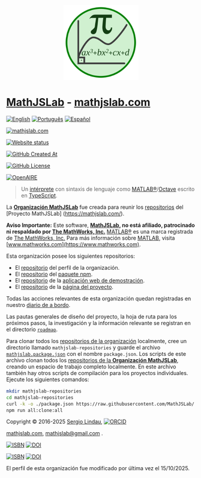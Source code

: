 <p align="center">
<a href="https://mathjslab.com/" target="_blank" rel="noopener"><img src="../images/mathjslab-logo.svg" alt="MathJSLab" width="200" height="200" /></a>
</p>

# [MathJSLab](https://mathjslab.com/) - [mathjslab.com](https://mathjslab.com/)

[![English](https://img.shields.io/badge/English-blue)](README.md)
[![Português](https://img.shields.io/badge/Portugu%C3%AAs-blue)](LEIAME.md)
[![Español](https://img.shields.io/badge/Espa%C3%B1ol-8484FF)](LEAME.md)

[![mathjslab.com](https://img.shields.io/badge/mathjslab.com-D0F0D0)](https://mathjslab.com/)

[![Website status](https://img.shields.io/website?url=https%3A%2F%2Fmathjslab.com%2F)](https://mathjslab.com/)

[![GitHub Created At](https://img.shields.io/github/created-at/MathJSLab/.github)](https://github.com/MathJSLab/.github)

[![GitHub License](https://img.shields.io/github/license/MathJSLab/mathjslab)](https://github.com/MathJSLab/mathjslab/blob/main/LICENSE)

[![OpenAIRE](https://img.shields.io/badge/OpenAIRE-blue?style=flat&link=https://explore.openaire.eu/search/advanced/research-outcomes?f0=q&fv0=MathJSLab)](https://explore.openaire.eu/search/advanced/research-outcomes?f0=q&fv0=MathJSLab)

> Un
> [intérprete](<https://es.wikipedia.org/wiki/Int%C3%A9rprete_(inform%C3%A1tica)>)
> con sintaxis de lenguaje como
> [MATLAB&reg;](https://www.mathworks.com/)/[Octave](https://www.gnu.org/software/octave/)
> escrito en [TypeScript](https://www.typescriptlang.org/).

La **[Organización MathJSLab](https://github.com/MathJSLab)** fue creada para
reunir los [repositorios](https://github.com/orgs/MathJSLab/repositories) del
[Proyecto MathJSLab] (https://mathjslab.com/).

**Aviso Importante:** Este software, **[MathJSLab](https://mathjslab.com/), no
está afiliado, patrocinado ni respaldado por
[The MathWorks, Inc.](https://www.mathworks.com/)**
[MATLAB&reg;](https://www.mathworks.com/products/matlab.html) es una marca
registrada de [The MathWorks, Inc.](https://www.mathworks.com/) Para más
información sobre [MATLAB](https://www.mathworks.com/products/matlab.html),
visita [www.mathworks.com](https://www.mathworks.com).

Esta organización posee los siguientes repositorios:

- El [repositorio](https://github.com/MathJSLab/.github) del perfil de la
  organización.
- El [repositorio](https://github.com/MathJSLab/mathjslab) del
  [paquete npm](https://www.npmjs.com/package/mathjslab).
- El [repositorio](https://github.com/MathJSLab/mathjslab-app) de la
  [aplicación web de demostración](https://app.mathjslab.com).
- El [repositorio](https://github.com/MathJSLab/mathjslab-www) de la
  [página del proyecto](https://mathjslab.com).

Todas las acciones relevantes de esta organización quedan registradas en
nuestro [diario de a bordo](../LOGBOOK.md).

Las pautas generales de diseño del proyecto, la hoja de ruta para los próximos
pasos, la investigación y la información relevante se registran en el
directorio [`roadmap`](https://github.com/MathJSLab/.github/tree/main/roadmap).

Para clonar todos los
[repositorios de la organización](https://github.com/orgs/MathJSLab/repositories)
localmente, cree un directorio llamado `mathjslab-repositories` y guarde el
archivo
[`mathjslab.package.json`](https://github.com/MathJSLab/.github/blob/main/mathjslab.package.json)
con el nombre `package.json`. Los scripts de este archivo clonan todos los
[repositorios de la **Organización MathJSLab**](https://github.com/orgs/MathJSLab/repositories),
creando un espacio de trabajo completo localmente. En este archivo también hay
otros scripts de compilación para los proyectos individuales. Ejecute los
siguientes comandos:

```bash
mkdir mathjslab-repositories
cd mathjslab-repositories
curl -k -o ./package.json https://raw.githubusercontent.com/MathJSLab/.github/refs/heads/main/mathjslab.package.json
npm run all:clone:all
```

Copyright &copy; 2016-2025 [Sergio Lindau](mailto:sergiolindau@gmail.com),
[![ORCID](https://img.shields.io/badge/ORCID-0009--0006--9115--0291-blue)](https://orcid.org/0009-0006-9115-0291)

[mathjslab.com](https://mathjslab.com/),
[mathjslab@gmail.com](mailto:mathjslab@gmail.com) .

[![ISBN](https://img.shields.io/badge/ISBN-978--65--00--82338--7-blue?style=flat&link=https://grp.isbn-international.org/search/piid_solr?keys=978-65-00-82338-7)](https://grp.isbn-international.org/search/piid_solr?keys=978-65-00-82338-7)
[![DOI](https://zenodo.org/badge/DOI/10.5281/zenodo.8396265.svg)](https://doi.org/10.5281/zenodo.8396265)

[![ISBN](https://img.shields.io/badge/ISBN-978--65--00--84828--1-blue?style=flat&link=https://grp.isbn-international.org/search/piid_solr?keys=978-65-00-84828-1)](https://grp.isbn-international.org/search/piid_solr?keys=978-65-00-84828-1)
[![DOI](https://zenodo.org/badge/DOI/10.5281/zenodo.8396263.svg)](https://doi.org/10.5281/zenodo.8396263)

El perfil de esta organización fue modificado por última vez el 15/10/2025.
